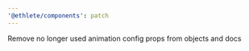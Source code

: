 ```yaml
---
'@ethlete/components': patch
---
```


Remove no longer used animation config props from objects and docs
